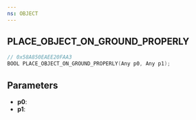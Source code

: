 ```yaml
---
ns: OBJECT
---
```

## PLACE_OBJECT_ON_GROUND_PROPERLY

```c
// 0x58A850EAEE20FAA3
BOOL PLACE_OBJECT_ON_GROUND_PROPERLY(Any p0, Any p1);
```

## Parameters
* **p0**:
* **p1**:
